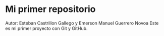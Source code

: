 # Mi primer repositorio
Autor: Esteban Castrillon Gallego y Emerson Manuel Guerrero Novoa
Este es mi primer proyecto con Git y GitHub.
